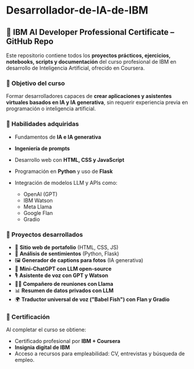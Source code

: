 # Desarrollador-de-IA-de-IBM

## 🧠 IBM AI Developer Professional Certificate – GitHub Repo

Este repositorio contiene todos los **proyectos prácticos, ejercicios, notebooks, scripts y documentación** del curso profesional de IBM en desarrollo de Inteligencia Artificial, ofrecido en Coursera.

### 🎯 Objetivo del curso

Formar desarrolladores capaces de **crear aplicaciones y asistentes virtuales basados en IA y IA generativa**, sin requerir experiencia previa en programación o inteligencia artificial.

### 🧩 Habilidades adquiridas

* Fundamentos de **IA e IA generativa**
* **Ingeniería de prompts**
* Desarrollo web con **HTML, CSS y JavaScript**
* Programación en **Python** y uso de **Flask**
* Integración de modelos LLM y APIs como:

  * OpenAI (GPT)
  * IBM Watson
  * Meta Llama
  * Google Flan
  * Gradio

### 🔧 Proyectos desarrollados

* 📄 **Sitio web de portafolio** (HTML, CSS, JS)
* 💬 **Análisis de sentimientos** (Python, Flask)
* 🖼️ **Generador de captions para fotos** (IA generativa)
* 🤖 **Mini-ChatGPT con LLM open-source**
* 🎙️ **Asistente de voz con GPT y Watson**
* 🧑‍💼 **Compañero de reuniones con Llama**
* 📊 **Resumen de datos privados con LLM**
* 🌍 **Traductor universal de voz ("Babel Fish") con Flan y Gradio**

### 🏁 Certificación

Al completar el curso se obtiene:

* Certificado profesional por **IBM + Coursera**
* **Insignia digital de IBM**
* Acceso a recursos para empleabilidad: CV, entrevistas y búsqueda de empleo.
